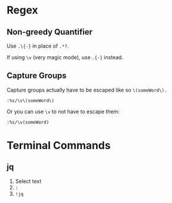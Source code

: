 # Regex
## Non-greedy Quantifier
Use `.\{-}` in place of `.*?`.

If using `\v` (very magic mode), use `.{-}` instead.

## Capture Groups
Capture groups actually have to be escaped like so `\(someWord\).`

`:%s/\v\(someWord\)`

Or you can use `\v` to not have to escape them:

`:%s/\v(someWord)`

# Terminal Commands
## jq
1. Select text
2. `:`
3. `!jq`
